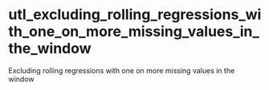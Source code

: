 # utl_excluding_rolling_regressions_with_one_on_more_missing_values_in_the_window
Excluding rolling regressions with one on more missing values in the window
